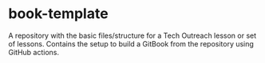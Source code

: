 # book-template
A repository with the basic files/structure for a Tech Outreach lesson or set of lessons. Contains the setup to build a GitBook from the repository using GitHub actions.
